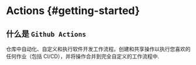 # Actions {#getting-started}

## 什么是 `Github Actions`
仓库中自动化、自定义和执行软件开发工作流程。创建和共享操作以执行您喜欢的任何作业（包括 CI/CD），并将操作合并到完全自定义的工作流程中.

